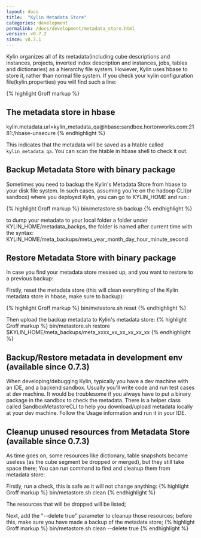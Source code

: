 ```yaml
---
layout: docs
title:  "Kylin Metadata Store"
categories: development
permalink: /docs/development/metadata_store.html
version: v0.7.2
since: v0.7.1
---
```


Kylin organizes all of its metadata(including cube descriptions and instances, projects, inverted index description and instances, jobs, tables and dictionaries) as a hierarchy file system. However, Kylin uses hbase to store it, rather than normal file system. If you check your kylin configuration file(kylin.properties) you will find such a line:

{% highlight Groff markup %}
## The metadata store in hbase
kylin.metadata.url=kylin_metadata_qa@hbase:sandbox.hortonworks.com:2181:/hbase-unsecure
{% endhighlight %}


This indicates that the metadata will be saved as a htable called `kylin_metadata_qa`. You can scan the htable in hbase shell to check it out.

## Backup Metadata Store with binary package

Sometimes you need to backup the Kylin's Metadata Store from hbase to your disk file system.
In such cases, assuming you're on the hadoop CLI(or sandbox) where you deployed Kylin, you can go to KYLIN_HOME and run :

{% highlight Groff markup %}
bin/metastore.sh backup
{% endhighlight %}

to dump your metadata to your local folder a folder under KYLIN_HOME/metadata_backps, the folder is named after current time with the syntax: KYLIN_HOME/meta_backups/meta_year_month_day_hour_minute_second

## Restore Metadata Store with binary package

In case you find your metadata store messed up, and you want to restore to a previous backup:

Firstly, reset the metadata store (this will clean everything of the Kylin metadata store in hbase, make sure to backup):

{% highlight Groff markup %}
bin/metastore.sh reset
{% endhighlight %}

Then upload the backup metadata to Kylin's metadata store:
{% highlight Groff markup %}
bin/metastore.sh restore $KYLIN_HOME/meta_backups/meta_xxxx_xx_xx_xx_xx_xx
{% endhighlight %}

## Backup/Restore metadata in development env (available since 0.7.3)

When developing/debugging Kylin, typically you have a dev machine with an IDE, and a backend sandbox. Usually you'll write code and run test cases at dev machine. It would be troublesome if you always have to put a binary package in the sandbox to check the metadata. There is a helper class called SandboxMetastoreCLI to help you download/upload metadata locally at your dev machine. Follow the Usage information and run it in your IDE.

## Cleanup unused resources from Metadata Store (available since 0.7.3)
As time goes on, some resources like dictionary, table snapshots became useless (as the cube segment be dropped or merged), but they still take space there; You can run command to find and cleanup them from metadata store:

Firstly, run a check, this is safe as it will not change anything:
{% highlight Groff markup %}
bin/metastore.sh clean
{% endhighlight %}

The resources that will be dropped will be listed;

Next, add the "--delete true" parameter to cleanup those resources; before this, make sure you have made a backup of the metadata store;
{% highlight Groff markup %}
bin/metastore.sh clean --delete true
{% endhighlight %}
